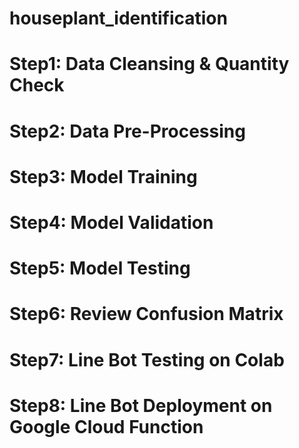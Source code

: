 # houseplant_identification

# Step1: Data Cleansing & Quantity Check

# Step2: Data Pre-Processing

# Step3: Model Training

# Step4: Model Validation

# Step5: Model Testing

# Step6: Review Confusion Matrix

# Step7: Line Bot Testing on Colab

# Step8: Line Bot Deployment on Google Cloud Function

